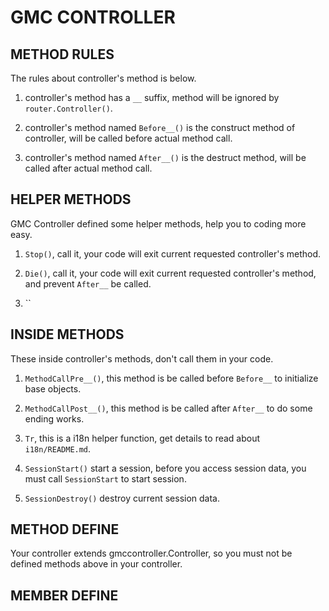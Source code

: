 # GMC CONTROLLER

## METHOD RULES

The rules about controller's method is below.

1. controller's method has a `__` suffix, method will be ignored by `router.Controller()`.

1. controller's method named `Before__()` is the construct method of controller, will be called before actual method call.

1. controller's method named `After__()` is the destruct method, will be called after actual method call.

## HELPER METHODS

GMC Controller defined some helper methods, help you to coding more easy.  

1. `Stop()`, call it, your code will exit current requested controller's method.

1. `Die()`, call it, your code will exit current requested controller's method, and prevent `After__` be called.

1. ``

## INSIDE METHODS

These inside controller's methods, don't call them in your code.

1. `MethodCallPre__()`, this method is be called before `Before__` to initialize base objects.

1. `MethodCallPost__()`, this method is be called after `After__` to do some ending works.

1. `Tr`, this is a i18n helper function, get details to read about `i18n/README.md`.

1. `SessionStart()` start a session, before you access session data, you must call `SessionStart` to start session.

1. `SessionDestroy()` destroy current session data.

## METHOD DEFINE

Your controller extends gmccontroller.Controller, so you must not be defined methods above in your controller.

## MEMBER DEFINE

